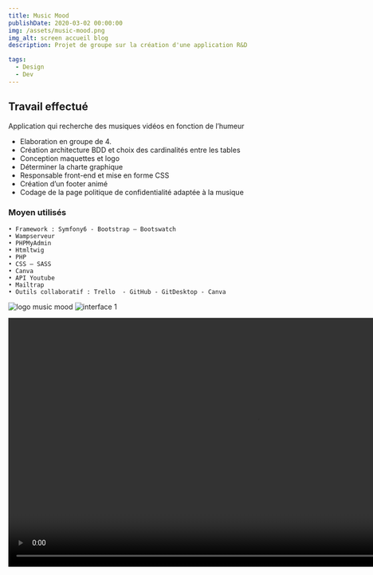```yaml
---
title: Music Mood 
publishDate: 2020-03-02 00:00:00
img: /assets/music-mood.png
img_alt: screen accueil blog
description: Projet de groupe sur la création d'une application R&D

tags:
  - Design
  - Dev
---
```


## Travail effectué
Application qui recherche des musiques vidéos en fonction de l’humeur
- Elaboration en groupe de 4. 
- Création architecture BDD et choix des cardinalités entre les tables
- Conception maquettes et logo
- Déterminer la charte graphique 
- Responsable front-end et mise en forme CSS
- Création d’un footer animé 
- Codage de la page politique de confidentialité adaptée à la musique


### Moyen utilisés
    • Framework : Symfony6 - Bootstrap – Bootswatch
    • Wampserveur
    • PHPMyAdmin
    • Htmltwig 
    • PHP  
    • CSS – SASS
    • Canva
    • API Youtube
    • Mailtrap
    • Outils collaboratif : Trello  - GitHub - GitDesktop - Canva

![logo music mood](/assets/mm-logo_home-background.png)
![interface 1](/assets/mm-interface-1.png)

<video width="1000" height="500" controls
  src="/assets/music-mood-home.mp4"
  type="video/mp4">
  music-mood-home
</video>
